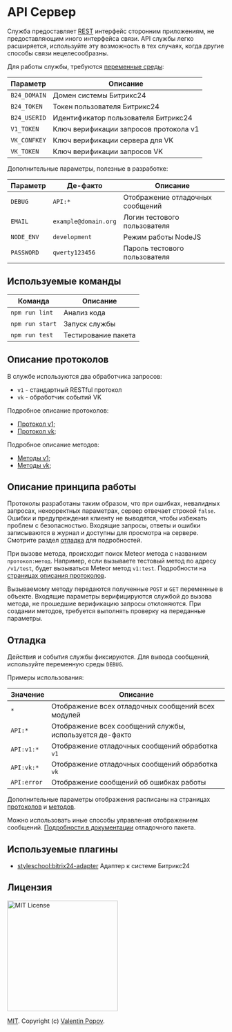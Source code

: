 # API Сервер

Служба предоставляет
[REST](https://ru.wikipedia.org/wiki/REST)
интерфейс сторонним приложениям, не предоставляющим иного
интерфейса связи.
API службы легко расширяется, используйте эту возможность в тех
случаях, когда другие способы связи нецелесообразны.

Для работы службы, требуются
[переменные среды](https://ru.wikipedia.org/wiki/%D0%9F%D0%B5%D1%80%D0%B5%D0%BC%D0%B5%D0%BD%D0%BD%D0%B0%D1%8F_%D1%81%D1%80%D0%B5%D0%B4%D1%8B):

| Параметр      | Описание                                |
| ------------- | --------------------------------------- |
| `B24_DOMAIN`  | Домен системы Битрикс24                 |
| `B24_TOKEN`   | Токен пользователя Битрикс24            |
| `B24_USERID`  | Идентификатор пользователя Битрикс24    |
| `V1_TOKEN`    | Ключ верификации запросов протокола v1  |
| `VK_CONFKEY`  | Ключ верификации сервера для VK         |
| `VK_TOKEN`    | Ключ верификации запросов VK            |

Дополнительные параметры, полезные в разработке:

| Параметр    | Де-факто              | Описание                          |
| ----------- | --------------------- | --------------------------------- |
| `DEBUG`     | `API:*`               | Отображение отладочных сообщений  |
| `EMAIL`     | `example@domain.org`  | Логин тестового пользователя      |
| `NODE_ENV`  | `development`         | Режим работы NodeJS               |
| `PASSWORD`  | `qwerty123456`        | Пароль тестового пользователя     |

## Используемые команды

| Команда         | Описание            |
| --------------- | ------------------- |
| `npm run lint`  | Анализ кода         |
| `npm run start` | Запуск службы       |
| `npm run test`  | Тестирование пакета |

## Описание протоколов

В службе используются два обработчика запросов:
* `v1` - стандартный RESTful протокол
* `vk` - обработчик событий VK

Подробное описание протоколов:
* [Протокол v1](server/routes/v1/README.md);
* [Протокол vk](server/routes/vk/README.md);

Подробное описание методов:
* [Методы v1](server/methods/v1/README.md);
* [Методы vk](server/methods/v1/README.md);

## Описание принципа работы

Протоколы разработаны таким образом, что при ошибках, невалидных
запросах, некорректных параметрах, сервер отвечает строкой `false`.
Ошибки и предупреждения клиенту не выводятся, чтобы избежать проблем
с безопасностью.
Входящие запросы, ответы и ошибки записываются в журнал и доступны для
просмотра на сервере.
Смотрите раздел
[отладка](#%D0%9E%D1%82%D0%BB%D0%B0%D0%B4%D0%BA%D0%B0)
для подробностей.

При вызове метода, происходит поиск Meteor метода с
названием `протокол:метод`.
Например, если вызываете тестовый метод по адресу `/v1/test`,
будет вызываться Meteor метод `v1:test`.
Подробности на
[страницах описания протоколов](#%D0%9E%D0%BF%D0%B8%D1%81%D0%B0%D0%BD%D0%B8%D0%B5-%D0%BF%D1%80%D0%BE%D1%82%D0%BE%D0%BA%D0%BE%D0%BB%D0%BE%D0%B2).

Вызываемому методу передаются полученные `POST` и `GET`
переменные в объекте.
Входящие параметры верифицируются службой до вызова метода,
не прошедшие верификацию запросы отклоняются.
При создании методов, требуется выполнять проверку на
переданные параметры.

## Отладка

Действия и события службы фиксируются.
Для вывода сообщений, используйте переменную среды `DEBUG`.

Примеры использования:

| Значение    | Описание                                                  |
| ----------- | --------------------------------------------------------- |
| `*`         | Отображение всех отладочных сообщений всех модулей        |
| `API:*`     | Отображение всех сообщений службы, используется де-факто  |
| `API:v1:*`  | Отображение отладочных сообщений обработка `v1`           |
| `API:vk:*`  | Отображение отладочных сообщений обработка `vk`           |
| `API:error` | Отображение сообщений об ошибках работы                   |

Дополнительные параметры отображения расписаны на страницах
[протоколов](#%D0%9E%D0%BF%D0%B8%D1%81%D0%B0%D0%BD%D0%B8%D0%B5-%D0%BF%D1%80%D0%BE%D1%82%D0%BE%D0%BA%D0%BE%D0%BB%D0%BE%D0%B2)
и
[методов](#%D0%9E%D0%BF%D0%B8%D1%81%D0%B0%D0%BD%D0%B8%D0%B5-%D0%BF%D1%80%D0%BE%D1%82%D0%BE%D0%BA%D0%BE%D0%BB%D0%BE%D0%B2).

Можно использовать иные способы управления отображением сообщений.
[Подробности в документации](https://github.com/visionmedia/debug#readme)
отладочного пакета.

## Используемые плагины

* [styleschool:bitrix24-adapter](https://git.styleschool.ru/meteorjs/bitrix24-adapter)
Адаптер к системе Битрикс24

## Лицензия

<img width="256px" alt="MIT License" src="https://raw.githubusercontent.com/valentineus/valentineus.github.io/master/assets/images/7d05cad0-d553-42c7-be1f-7007926ba720.png" />

[MIT](LICENSE.txt).
Copyright (c)
[Valentin Popov](https://valentineus.link/).
